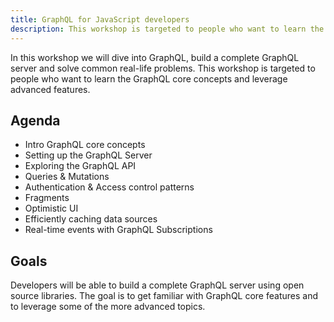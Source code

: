 ```yaml
---
title: GraphQL for JavaScript developers
description: This workshop is targeted to people who want to learn the GraphQL core concepts and leverage advanced features.
---
```


In this workshop we will dive into GraphQL, build a complete GraphQL server and solve common real-life problems. This workshop is targeted to people who want to learn the GraphQL core concepts and leverage advanced features.

## Agenda

- Intro GraphQL core concepts
- Setting up the GraphQL Server
- Exploring the GraphQL API
- Queries & Mutations
- Authentication & Access control patterns
- Fragments
- Optimistic UI
- Efficiently caching data sources
- Real-time events with GraphQL Subscriptions

## Goals

Developers will be able to build a complete GraphQL server using open source libraries. The goal is to get familiar with GraphQL core features and to leverage some of the more advanced topics.
